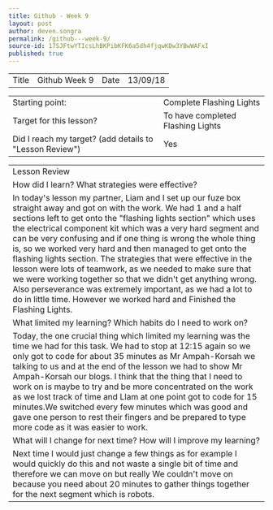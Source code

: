 ```yaml
---
title: Github - Week 9
layout: post
author: deven.songra
permalink: /github---week-9/
source-id: 17SJFtwYTIcsLhBKPibKFK6a5dh4fjqwKDw3YBwWAFxI
published: true
---
```

<table>
  <tr>
    <td>Title</td>
    <td>Github Week 9</td>
    <td>Date</td>
    <td>13/09/18</td>
  </tr>
</table>


<table>
  <tr>
    <td>Starting point:</td>
    <td>Complete Flashing Lights</td>
  </tr>
  <tr>
    <td>Target for this lesson?</td>
    <td>To have completed Flashing Lights</td>
  </tr>
  <tr>
    <td>Did I reach my target? 
(add details to "Lesson Review")</td>
    <td> Yes </td>
  </tr>
</table>


<table>
  <tr>
    <td>Lesson Review</td>
  </tr>
  <tr>
    <td>How did I learn? What strategies were effective? </td>
  </tr>
  <tr>
    <td>In today's lesson my partner, Liam and I set up our fuze box straight away and got on with the work. We had 1 and a half sections left to get onto the "flashing lights section" which uses the electrical component kit which was a very hard segment and can be very confusing and if one thing is wrong the whole thing is, so we worked very hard and then managed to get onto the flashing lights section. The strategies that were effective in the lesson were lots of teamwork, as we needed to make sure that we were working together so that we didn't get anything wrong. Also perseverance was extremely important, as we had a lot to do in little time. However we worked hard and Finished the Flashing Lights.</td>
  </tr>
  <tr>
    <td>What limited my learning? Which habits do I need to work on? </td>
  </tr>
  <tr>
    <td>Today, the one crucial thing which limited my learning was the time we had for this task. We had to stop at 12:15 again so we only got to code for about 35 minutes as Mr Ampah-Korsah we talking to us and at the end of the lesson we had to show Mr Ampah-Korsah our blogs. I think that the thing that I need to work on is maybe to try and be more concentrated on the work as we lost track of time and LIam at one point got to code for 15 minutes.We switched every few minutes which was good and gave one person to rest their fingers and be prepared to type more code as it was easier to work. 
</td>
  </tr>
  <tr>
    <td>What will I change for next time? How will I improve my learning?</td>
  </tr>
  <tr>
    <td>Next time I would just change a few things as for example I would quickly do this and not waste a single bit of time and therefore we can move on but really We couldn't move on because you need about 20 minutes to gather things together for the next segment which is robots. </td>
  </tr>
</table>


